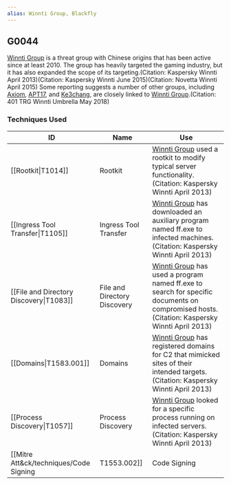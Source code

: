 ```yaml
---
alias: Winnti Group, Blackfly
---
```


## G0044

[Winnti Group](https://attack.mitre.org/groups/G0044) is a threat group with Chinese origins that has been active since at least 2010. The group has heavily targeted the gaming industry, but it has also expanded the scope of its targeting.(Citation: Kaspersky Winnti April 2013)(Citation: Kaspersky Winnti June 2015)(Citation: Novetta Winnti April 2015) Some reporting suggests a number of other groups, including [Axiom](https://attack.mitre.org/groups/G0001), [APT17](https://attack.mitre.org/groups/G0025), and [Ke3chang](https://attack.mitre.org/groups/G0004), are closely linked to [Winnti Group](https://attack.mitre.org/groups/G0044).(Citation: 401 TRG Winnti Umbrella May 2018)


### Techniques Used

| ID | Name | Use |
| --- | --- | --- |
| [[Rootkit\|T1014]] | Rootkit | [Winnti Group](https://attack.mitre.org/groups/G0044) used a rootkit to modify typical server functionality.(Citation: Kaspersky Winnti April 2013) |
| [[Ingress Tool Transfer\|T1105]] | Ingress Tool Transfer | [Winnti Group](https://attack.mitre.org/groups/G0044) has downloaded an auxiliary program named ff.exe to infected machines.(Citation: Kaspersky Winnti April 2013) |
| [[File and Directory Discovery\|T1083]] | File and Directory Discovery | [Winnti Group](https://attack.mitre.org/groups/G0044) has used a program named ff.exe to search for specific documents on compromised hosts.(Citation: Kaspersky Winnti April 2013) |
| [[Domains\|T1583.001]] | Domains | [Winnti Group](https://attack.mitre.org/groups/G0044) has registered domains for C2 that mimicked sites of their intended targets.(Citation: Kaspersky Winnti April 2013) |
| [[Process Discovery\|T1057]] | Process Discovery | [Winnti Group](https://attack.mitre.org/groups/G0044) looked for a specific process running on infected servers.(Citation: Kaspersky Winnti April 2013) |
| [[Mitre Att&ck/techniques/Code Signing|T1553.002]] | Code Signing | [Winnti Group](https://attack.mitre.org/groups/G0044) used stolen certificates to sign its malware.(Citation: Kaspersky Winnti April 2013) |
